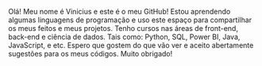 Olá! 
Meu nome é Vinicius e este é o meu GitHub! 
Estou aprendendo algumas linguagens de programação e uso este espaço para compartilhar os meus feitos e meus projetos. 
Tenho cursos nas áreas de front-end, back-end e ciência de dados. Tais como: Python, SQL, Power BI, Java, JavaScript, e etc.
Espero que gostem do que vão ver e aceito abertamente sugestões para os meus códigos. 
Muito obrigado!

